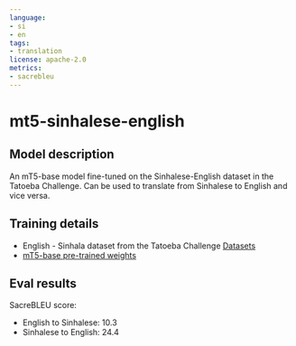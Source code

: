 ```yaml
---
language:
- si
- en
tags:
- translation
license: apache-2.0
metrics:
- sacrebleu
---
```

# mt5-sinhalese-english

## Model description

An mT5-base model fine-tuned on the Sinhalese-English dataset in the Tatoeba Challenge. Can be used to translate from Sinhalese to English and vice versa.

## Training details
- English - Sinhala dataset from the Tatoeba Challenge [Datasets](https://github.com/Helsinki-NLP/Tatoeba-Challenge/blob/master/Data.md)
- [mT5-base pre-trained weights](https://huggingface.co/google/mt5-base)

## Eval results

SacreBLEU score:
- English to Sinhalese: 10.3
- Sinhalese to English: 24.4